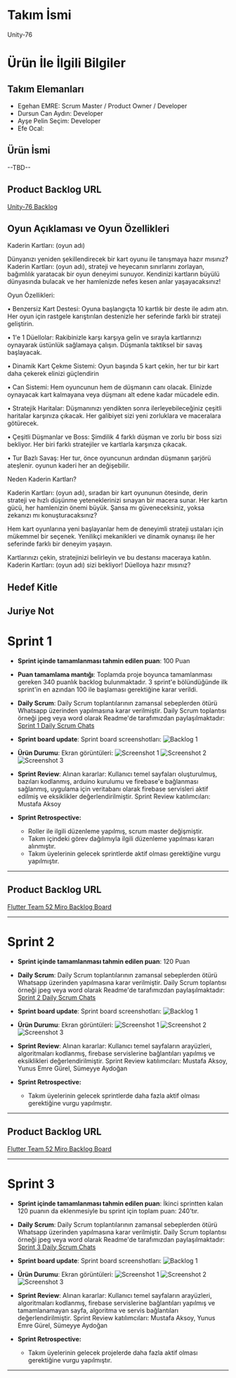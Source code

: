# **Takım İsmi**

Unity-76

# Ürün İle İlgili Bilgiler

## Takım Elemanları
- Egehan EMRE: Scrum Master / Product Owner / Developer
- Dursun Can Aydın: Developer
- Ayşe Pelin Seçim: Developer
- Efe Ocal: 

## Ürün İsmi

--TBD--

## Product Backlog URL

[Unity-76 Backlog](https://miro.com/app/board/uXjVK3nFc9k=/)

## Oyun Açıklaması ve Oyun Özellikleri

Kaderin Kartları: (oyun adı)

Dünyanızı yeniden şekillendirecek bir kart oyunu ile tanışmaya hazır mısınız? Kaderin Kartları: (oyun adı), strateji ve heyecanın sınırlarını zorlayan, bağımlılık yaratacak bir oyun deneyimi sunuyor. Kendinizi kartların büyülü dünyasında bulacak ve her hamlenizde nefes kesen anlar yaşayacaksınız!

Oyun Özellikleri:

•	Benzersiz Kart Destesi: Oyuna başlangıçta 10 kartlık bir deste ile adım atın. Her oyun için rastgele karıştırılan destenizle her seferinde farklı bir strateji geliştirin.

•	1'e 1 Düellolar: Rakibinizle karşı karşıya gelin ve sırayla kartlarınızı oynayarak üstünlük sağlamaya çalışın. Düşmanla taktiksel bir savaş başlayacak.

•	Dinamik Kart Çekme Sistemi: Oyun başında 5 kart çekin, her tur bir kart daha çekerek elinizi güçlendirin

•	Can Sistemi: Hem oyuncunun hem de düşmanın canı olacak. Elinizde oynayacak kart kalmayana veya düşmanı alt edene kadar mücadele edin.

•	Stratejik Haritalar: Düşmanınızı yendikten sonra ilerleyebileceğiniz çeşitli haritalar karşınıza çıkacak. Her galibiyet sizi yeni zorluklara ve maceralara götürecek.

•	Çeşitli Düşmanlar ve Boss: Şimdilik 4 farklı düşman ve zorlu bir boss sizi bekliyor. Her biri farklı stratejiler ve kartlarla karşınıza çıkacak.

•	Tur Bazlı Savaş: Her tur, önce oyuncunun ardından düşmanın şarjörü ateşlenir. oyunun kaderi her an değişebilir.

Neden Kaderin Kartları?

Kaderin Kartları: (oyun adı), sıradan bir kart oyununun ötesinde, derin strateji ve hızlı düşünme yeteneklerinizi sınayan bir macera sunar. Her kartın gücü, her hamlenizin önemi büyük. Şansa mı güveneceksiniz, yoksa zekanızı mı konuşturacaksınız?

Hem kart oyunlarına yeni başlayanlar hem de deneyimli strateji ustaları için mükemmel bir seçenek. Yenilikçi mekanikleri ve dinamik oynanışı ile her seferinde farklı bir deneyim yaşayın.

Kartlarınızı çekin, stratejinizi belirleyin ve bu destansı maceraya katılın. Kaderin Kartları: (oyun adı) sizi bekliyor! Düelloya hazır mısınız?




## Hedef Kitle


## Juriye Not


# Sprint 1

- **Sprint içinde tamamlanması tahmin edilen puan**: 100 Puan


- **Puan tamamlama mantığı**: Toplamda proje boyunca tamamlanması gereken 340 puanlık backlog bulunmaktadır. 3 sprint'e bölündüğünde ilk sprint'in en azından 100 ile başlaması gerektiğine karar verildi.


- **Daily Scrum**: Daily Scrum toplantılarının zamansal sebeplerden ötürü Whatsapp üzerinden yapılmasına karar verilmiştir. Daily Scrum toplantısı örneği jpeg veya word olarak Readme'de tarafımızdan paylaşılmaktadır: [Sprint 1 Daily Scrum Chats](https://github.com/OyunveUygulamaAkademisi/Bootcamp2022Example/blob/main/ProjectManagement/Sprint1Documents/DailyScrumMeetingNotesSprint1.docx?raw=true)

- **Sprint board update**: Sprint board screenshotları: 
![Backlog 1](https://raw.githubusercontent.com/OyunveUygulamaAkademisi/Bootcamp2022Example/main/ProjectManagement/Sprint1Documents/backlog1.png) 


- **Ürün Durumu**: Ekran görüntüleri:
  ![Screenshot 1](https://github.com/OyunveUygulamaAkademisi/Bootcamp2022Example/blob/main/ProjectManagement/Sprint1Documents/product1.png)
  ![Screenshot 2](https://github.com/OyunveUygulamaAkademisi/Bootcamp2022Example/blob/main/ProjectManagement/Sprint1Documents/product2.png)
  ![Screenshot 3](https://github.com/OyunveUygulamaAkademisi/Bootcamp2022Example/blob/main/ProjectManagement/Sprint1Documents/product4.gif)
- **Sprint Review**: 
Alınan kararlar: Kullanıcı temel sayfaları oluşturulmuş, bazıları kodlanmış, arduino kurulumu ve firebase'e bağlanması sağlanmış, uygulama için veritabanı olarak firebase servisleri aktif edilmiş ve eksiklikler değerlendirilmiştir. Sprint Review katılımcıları: Mustafa Aksoy

- **Sprint Retrospective:**
  - Roller ile ilgili düzenleme yapılmış, scrum master değişmiştir.
  - Takım içindeki görev dağılımıyla ilgili düzenleme yapılması kararı alınmıştır.
  - Takım üyelerinin gelecek sprintlerde aktif olması gerektiğine vurgu yapılmıştır.
 


---

## Product Backlog URL

[Flutter Team 52 Miro Backlog Board](https://miro.com/app/board/uXjVO4kRs2w=/)

---

# Sprint 2

- **Sprint içinde tamamlanması tahmin edilen puan**: 120 Puan

- **Daily Scrum**: Daily Scrum toplantılarının zamansal sebeplerden ötürü Whatsapp üzerinden yapılmasına karar verilmiştir. Daily Scrum toplantısı örneği jpeg veya word olarak Readme'de tarafımızdan paylaşılmaktadır: [Sprint 2 Daily Scrum Chats](https://github.com/OyunveUygulamaAkademisi/Bootcamp2022Example/blob/main/ProjectManagement/Sprint2Documents/DailyScrumMeetingNotesSprint2.docx?raw=true)

- **Sprint board update**: Sprint board screenshotları: 
![Backlog 1](https://github.com/OyunveUygulamaAkademisi/Bootcamp2022Example/blob/main/ProjectManagement/Sprint2Documents/2022-05-22%2019_25_30-Window.png) 


- **Ürün Durumu**: Ekran görüntüleri:
  ![Screenshot 1](https://github.com/OyunveUygulamaAkademisi/Bootcamp2022Example/blob/main/ProjectManagement/Sprint2Documents/1.jpeg)
  ![Screenshot 2](https://github.com/OyunveUygulamaAkademisi/Bootcamp2022Example/blob/main/ProjectManagement/Sprint2Documents/2.jpeg)
  ![Screenshot 3](https://github.com/OyunveUygulamaAkademisi/Bootcamp2022Example/blob/main/ProjectManagement/Sprint2Documents/3.jpeg)
- **Sprint Review**: 
Alınan kararlar: Kullanıcı temel sayfaların arayüzleri, algoritmaları kodlanmış, firebase servislerine bağlantıları yapılmış ve eksiklikleri değerlendirilmiştir. 
Sprint Review katılımcıları: Mustafa Aksoy, Yunus Emre Gürel, Sümeyye Aydoğan 

- **Sprint Retrospective:**

  - Takım üyelerinin gelecek sprintlerde daha fazla aktif olması gerektiğine vurgu yapılmıştır.


---

## Product Backlog URL

[Flutter Team 52 Miro Backlog Board](https://miro.com/app/board/uXjVO4kRs2w=/)

---

# Sprint 3

- **Sprint içinde tamamlanması tahmin edilen puan**: İkinci sprintten kalan 120 puanın da eklenmesiyle bu sprint için toplam puan: 240'tır.


- **Daily Scrum**: Daily Scrum toplantılarının zamansal sebeplerden ötürü Whatsapp üzerinden yapılmasına karar verilmiştir. Daily Scrum toplantısı örneği jpeg veya word olarak Readme'de tarafımızdan paylaşılmaktadır: [Sprint 3 Daily Scrum Chats](https://github.com/OyunveUygulamaAkademisi/Bootcamp2022Example/blob/main/ProjectManagement/Sprint3Documents/DailyScrumMeetingNotesSprint3.docx?raw=true)

- **Sprint board update**: Sprint board screenshotları: 
![Backlog 1](https://github.com/OyunveUygulamaAkademisi/Bootcamp2022Example/blob/main/ProjectManagement/Sprint3Documents/2022-06-06%2000_19_38-Clipboard.png) 


- **Ürün Durumu**: Ekran görüntüleri:
  ![Screenshot 1](https://github.com/OyunveUygulamaAkademisi/Bootcamp2022Example/blob/main/ProjectManagement/Sprint3Documents/1.png)
  ![Screenshot 2](https://github.com/OyunveUygulamaAkademisi/Bootcamp2022Example/blob/main/ProjectManagement/Sprint3Documents/2.png)
  ![Screenshot 3](https://github.com/OyunveUygulamaAkademisi/Bootcamp2022Example/blob/main/ProjectManagement/Sprint3Documents/3.png)


- **Sprint Review**: 
Alınan kararlar: Kullanıcı temel sayfaların arayüzleri, algoritmaları kodlanmış, firebase servislerine bağlantıları yapılmış ve tamamlanamayan sayfa, algoritma ve servis bağlantıları değerlendirilmiştir. 
Sprint Review katılımcıları: Mustafa Aksoy, Yunus Emre Gürel, Sümeyye Aydoğan 

- **Sprint Retrospective:**

  - Takım üyelerinin gelecek projelerde daha fazla aktif olması gerektiğine vurgu yapılmıştır.


---
